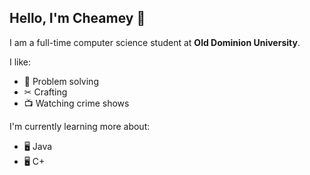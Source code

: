 ## Hello, I'm Cheamey 👋 <br>

I am a full-time computer science student at __Old Dominion University__. <br>

I like: <br>
- 🧠 Problem solving <br>
- ✂ Crafting <br>
- 📺 Watching crime shows <br>

I'm currently learning more about:
- 🖥 Java
- 🖥 C+





<!--
**Cheamey/Cheamey** is a ✨ _special_ ✨ repository because its `README.md` (this file) appears on your GitHub profile.

Here are some ideas to get you started:

- 🔭 I’m currently working on ...
- 🌱 I’m currently learning ...
- 👯 I’m looking to collaborate on ...
- 🤔 I’m looking for help with ...
- 💬 Ask me about ...
- 📫 How to reach me: ...
- 😄 Pronouns: ...
- ⚡ Fun fact: ...
-->
